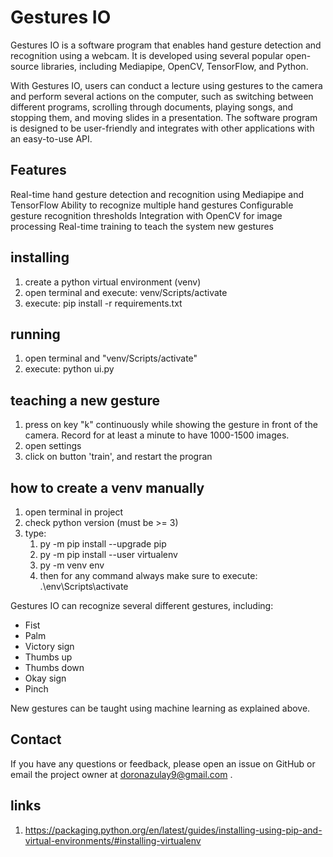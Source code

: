 # Gestures IO

Gestures IO is a software program that enables hand gesture detection and recognition using a webcam. It is developed using several popular open-source libraries, including Mediapipe, OpenCV, TensorFlow, and Python.

With Gestures IO, users can conduct a lecture using gestures to the camera and perform several actions on the computer, such as switching between different programs, scrolling through documents, playing songs, and stopping them, and moving slides in a presentation. The software program is designed to be user-friendly and integrates with other applications with an easy-to-use API.

## Features
Real-time hand gesture detection and recognition using Mediapipe and TensorFlow
Ability to recognize multiple hand gestures
Configurable gesture recognition thresholds
Integration with OpenCV for image processing
Real-time training to teach the system new gestures

## installing
1. create a python virtual environment (venv)
2. open terminal and execute: venv/Scripts/activate
3. execute: pip install -r requirements.txt

## running
1. open terminal and "venv/Scripts/activate"
2. execute: python ui.py

## teaching a new gesture
1. press on key "k" continuously while showing the gesture in front of the camera. Record for at least a minute to have 1000-1500 images.
2. open settings
3. click on button 'train', and restart the progran
## how to create a venv manually
1. open terminal in project
2. check python version (must be >= 3)
3. type:
   1. py -m pip install --upgrade pip
   2. py -m pip install --user virtualenv
   3. py -m venv env
   4. then for any command always make sure to execute: .\env\Scripts\activate
   

Gestures IO can recognize several different gestures, including:

- Fist
- Palm
- Victory sign
- Thumbs up
- Thumbs down
- Okay sign
- Pinch

New gestures can be taught using machine learning as explained above.

## Contact
If you have any questions or feedback, please open an issue on GitHub or email the project owner at doronazulay9@gmail.com .

## links
1. https://packaging.python.org/en/latest/guides/installing-using-pip-and-virtual-environments/#installing-virtualenv
